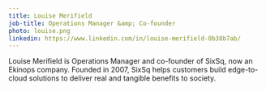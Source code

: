 ```yaml
---
title: Louise Merifield
job-title: Operations Manager &amp; Co-founder
photo: louise.png
linkedin: https://www.linkedin.com/in/louise-merifield-0b38b7ab/
---
```


Louise Merifield is Operations Manager and co-founder of SixSq, now an Ekinops company. Founded in 2007, SixSq helps customers build edge-to-cloud solutions to deliver real and tangible benefits to society.